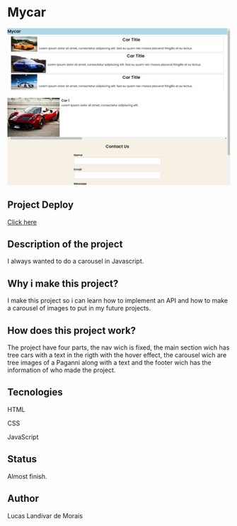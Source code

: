 <h1>Mycar</h1>
  <img src="img/Captura de Tela (19).png">

<h2>Project Deploy</h2>
 <a href="https://carousel-mzg376pky-lucaslandivar.vercel.app" target="_blank">Click here</a>
  
<h2>Description of the project</h2>
<p>I always wanted to do a carousel in Javascript.</p> 

<h2>Why i make this project?</h2>
<p>I make this project so i can learn how to implement an API and how to make a carousel of images to put in my future projects.</p>

<h2>How does this project work?</h2>
<P>The project have four parts, the nav wich is fixed, the main section wich has tree cars with a text in the rigth with the hover effect, the carousel wich are tree images of a Paganni along with a text and the footer wich has the information of who made the project.</p>

<h2>Tecnologies</h2>
<p>HTML</p>
<p>CSS</p>
<p>JavaScript</p>

<h2>Status</h2>
<p>Almost finish.</p>

<h2>Author</h2>
<p>Lucas Landivar de Morais</p>


